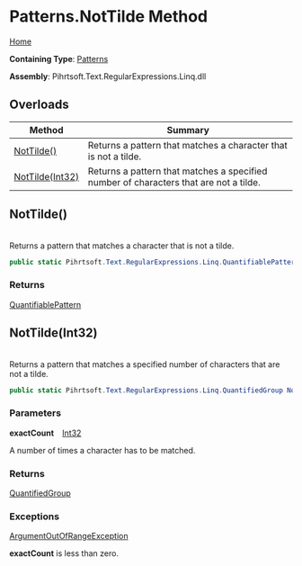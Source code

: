 # Patterns\.NotTilde Method

[Home](../../../../../../README.md)

**Containing Type**: [Patterns](../README.md)

**Assembly**: Pihrtsoft\.Text\.RegularExpressions\.Linq\.dll

## Overloads

| Method | Summary |
| ------ | ------- |
| [NotTilde()](#Pihrtsoft_Text_RegularExpressions_Linq_Patterns_NotTilde) | Returns a pattern that matches a character that is not a tilde\. |
| [NotTilde(Int32)](#Pihrtsoft_Text_RegularExpressions_Linq_Patterns_NotTilde_System_Int32_) | Returns a pattern that matches a specified number of characters that are not a tilde\. |

## NotTilde\(\) <a id="Pihrtsoft_Text_RegularExpressions_Linq_Patterns_NotTilde"></a>

\
Returns a pattern that matches a character that is not a tilde\.

```csharp
public static Pihrtsoft.Text.RegularExpressions.Linq.QuantifiablePattern NotTilde()
```

### Returns

[QuantifiablePattern](../../QuantifiablePattern/README.md)

## NotTilde\(Int32\) <a id="Pihrtsoft_Text_RegularExpressions_Linq_Patterns_NotTilde_System_Int32_"></a>

\
Returns a pattern that matches a specified number of characters that are not a tilde\.

```csharp
public static Pihrtsoft.Text.RegularExpressions.Linq.QuantifiedGroup NotTilde(int exactCount)
```

### Parameters

**exactCount** &ensp; [Int32](https://docs.microsoft.com/en-us/dotnet/api/system.int32)

A number of times a character has to be matched\.

### Returns

[QuantifiedGroup](../../QuantifiedGroup/README.md)

### Exceptions

[ArgumentOutOfRangeException](https://docs.microsoft.com/en-us/dotnet/api/system.argumentoutofrangeexception)

**exactCount** is less than zero\.

